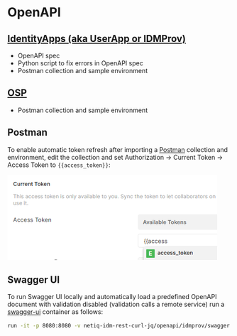 # OpenAPI

## [IdentityApps (aka UserApp or IDMProv)](idmprov)

- OpenAPI spec
- Python script to fix errors in OpenAPI spec
- Postman collection and sample environment

## [OSP](osp)

- Postman collection and sample environment

## Postman

To enable automatic token refresh after importing a [Postman](https://postman.com) collection and environment, edit the collection and set Authorization -> Current Token -> Access Token to `{{access_token}}`:

![Set Access Token field to environment variable](postman-collection-current-token.png)

## Swagger UI

To run Swagger UI locally and automatically load a predefined OpenAPI document with validation disabled (validation calls a remote service) run a [swagger-ui](https://hub.docker.com/r/swaggerapi/swagger-ui) container as follows:

```bash
run -it -p 8080:8080 -v netiq-idm-rest-curl-jq/openapi/idmprov/swagger.json:/usr/share/nginx/html/swagger.json --name swagger-ui -e SWAGGER_JSON=/usr/share/nginx/html/swagger.json -e VALIDATOR_URL=none  swaggerapi/swagger-ui:v3.51.1
```
